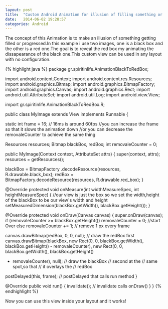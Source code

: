 ```yaml
---
layout: post
title:  "Custom Android Animation for illusion of filling something or progressing"
date:   2014-06-02 19:28:57
categories: Android
---
```

The concept of this Animation is to make an illusion of something getting filled or progressed.In this example i use two images,
one is a black box and the other is a red one.The goal is to reveal the red box my animating the
dissapearance of the black one.This custom view can be used in any layout with no configuration.

{% highlight java %}
package gr.spiritinlife.AnimationBlackToRedBox;

import android.content.Context;
import android.content.res.Resources;
import android.graphics.Bitmap;
import android.graphics.BitmapFactory;
import android.graphics.Canvas;
import android.graphics.Rect;
import android.util.AttributeSet;
import android.util.Log;
import android.view.View;

import gr.spiritinlife.AnimationBlackToRedBox.R;

public class MyImage extends View implements Runnable {

static int frame = 16; // 16ms is around 60fps
//you can increase the frame so that it slows the animation down
//or you can decrease the removaleCounter to achieve the same thing

Resources resources;
Bitmap blackBox, redBox;
int removaleCounter = 0;

public MyImage(Context context, AttributeSet attrs) {
super(context, attrs);
resources = getResources();

blackBox = BitmapFactory
.decodeResource(resources, R.drawable.black_box);
redBox = BitmapFactory.decodeResource(resources, R.drawable.red_box);
}

@Override
protected void onMeasure(int widthMeasureSpec, int heightMeasureSpec) {
//our view is just the box so we set the width,height of the blackBox to be our view's width and height
setMeasuredDimension(blackBox.getWidth(), blackBox.getHeight());
}

@Override
protected void onDraw(Canvas canvas) {
super.onDraw(canvas);
if (removaleCounter >= blackBox.getHeight())
removaleCounter = 0; //start Over
else
removaleCounter += 1; // remove 1 px every frame

canvas.drawBitmap(redBox, 0, 0, null); // draw the redBox first
canvas.drawBitmap(blackBox, new Rect(0, 0, blackBox.getWidth(),
blackBox.getHeight() - removaleCounter), new Rect(0, 0,
blackBox.getWidth(), blackBox.getHeight()
- removaleCounter), null); // draw the blackBox
// second at the
// same spot,so that
// it overlays the
// redBox

postDelayed(this, frame); // postDelayed that calls run method
}

@Override
public void run() {
invalidate(); // invalidate calls onDraw()
}
}
{% endhighlight %}

Now you can use this view inside your layout and it works!


